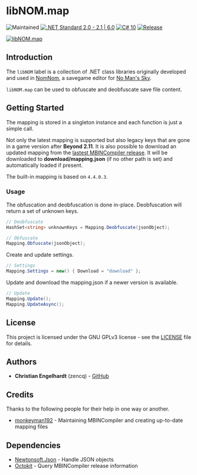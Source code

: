 # libNOM.map

![Maintained](https://img.shields.io/maintenance/yes/2022)
[![.NET Standard 2.0 - 2.1 | 6.0](https://img.shields.io/badge/.NET-Standard%202.0%20--%202.1%20%7C%206.0-lightgrey)](https://dotnet.microsoft.com/en-us/)
[![C# 10](https://img.shields.io/badge/C%23-10-lightgrey)](https://docs.microsoft.com/en-us/dotnet/csharp/)
[![Release](https://img.shields.io/github/v/release/zencq/libNOM.map?display_name=tag)](https://github.com/zencq/libNOM.map/releases/latest)

[![libNOM.map](https://github.com/zencq/libNOM.map/actions/workflows/pipeline.yml/badge.svg)](https://github.com/zencq/libNOM.map/actions/workflows/pipeline.yml)

## Introduction

The `libNOM` label is a collection of .NET class libraries originally developed
and used in [NomNom](https://github.com/zencq/NomNom), a savegame editor for [No Man's Sky](https://www.nomanssky.com/).

`libNOM.map` can be used to obfuscate and deobfuscate save file content.

## Getting Started

The mapping is stored in a singleton instance and each function is just a simple
call.

Not only the latest mapping is supported but also legacy keys that are gone in a
game version after **Beyond 2.11**. It is also possible to download an updated mapping
from the [lastest MBINCompiler release](https://github.com/monkeyman192/MBINCompiler/releases/latest).
It will be downloaded to **download/mapping.json** (if no other path is set) and
automatically loaded if present.

The built-in mapping is based on `4.4.0.3`.

### Usage

The obfuscation and deobfuscation is done in-place. Deobfuscation will return a
set of unknown keys.
```csharp
// Deobfuscate
HashSet<string> unknownKeys = Mapping.Deobfuscate(jsonObject);

// Obfuscate
Mapping.Obfuscate(jsonObject);
```

Create and update settings.
```csharp
// Settings
Mapping.Settings = new() { Download = "download" };
```

Update and download the mapping.json if a newer version is available.
```csharp
// Update
Mapping.Update();
Mapping.UpdateAsync();
```

## License

This project is licensed under the GNU GPLv3 license - see the [LICENSE](LICENSE)
file for details.

## Authors

* **Christian Engelhardt** (zencq) - [GitHub](https://github.com/cengelha)

## Credits

Thanks to the following people for their help in one way or another.

* [monkeyman192](https://github.com/monkeyman192/MBINCompiler) - Maintaining MBINCompiler and creating up-to-date mapping files

## Dependencies

* [Newtonsoft.Json](https://www.nuget.org/packages/Newtonsoft.Json/) - Handle JSON objects
* [Octokit](https://www.nuget.org/packages/Octokit/) - Query MBINCompiler release information
